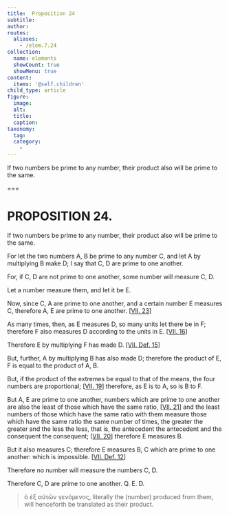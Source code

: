 ```yaml
---
title:  Proposition 24
subtitle: 
author:
routes:
  aliases:
    - /elem.7.24
collection:
  name: elements
  showCount: true
  showMenu: true
content:
  items: '@self.children'
child_type: article
figure:
  image:
  alt:
  title:
  caption:
taxonomy:
  tag:
  category:
    - 
---
```


<p>
       <hi rend="ital">If two numbers be prime to any number, their product also will be prime to the same.</hi>
      </p>

===

<h1>PROPOSITION 24.</h1>
<p>
       <span class="ital">If two numbers be prime to any number, their product also will be prime to the same.</span>
      </p>

<p>For let the two numbers <span class="ital">A</span>, <span class="ital">B</span> be prime to any number <span class="ital">C</span>, and let <span class="ital">A</span> by multiplying <span class="ital">B</span> make <span class="ital">D</span>; I say that <span class="ital">C</span>, <span class="ital">D</span> are prime to one another. </p>

<p>For, if <span class="ital">C</span>, <span class="ital">D</span> are not prime to one another, some number will measure <span class="ital">C</span>, <span class="ital">D</span>. </p>

<p>Let a number measure them, and let it be <span class="ital">E</span>. 
      </p>

<p>Now, since <span class="ital">C</span>, <span class="ital">A</span> are prime to one another, and a certain number <span class="ital">E</span> measures <span class="ital">C</span>, therefore <span class="ital">A</span>, <span class="ital">E</span> are prime to one another. [<a href="/elem.7.23">VII. 23</a>] </p>

<p>As many times, then, as <span class="ital">E</span> measures <span class="ital">D</span>, so many units let there be in <span class="ital">F</span>; therefore <span class="ital">F</span> also measures <span class="ital">D</span> according to the units in <span class="ital">E</span>. [<a href="/elem.7.16">VII. 16</a>] </p>

<p>Therefore <span class="ital">E</span> by multiplying <span class="ital">F</span> has made <span class="ital">D</span>. [<a href="/elem.7.def.15">VII. Def. 15</a>] </p>

<p>But, further, <span class="ital">A</span> by multiplying <span class="ital">B</span> has also made <span class="ital">D</span>; therefore the product of <span class="ital">E</span>, <span class="ital">F</span> is equal to the product of <span class="ital">A</span>, <span class="ital">B</span>. </p>

<p>But, if the product of the extremes be equal to that of the means, the four numbers are proportional; [<a href="/elem.7.19">VII. 19</a>] therefore, as <span class="ital">E</span> is to <span class="ital">A</span>, so is <span class="ital">B</span> to <span class="ital">F</span>. </p>

<p>But <span class="ital">A</span>, <span class="ital">E</span> are prime to one another, numbers which are prime to one another are also the least of those which have the same ratio, [<a href="/elem.7.21">VII. 21</a>] and the least numbers of those which have the same ratio with them measure those which have the same ratio the same <pb n="326"/>number of times, the greater the greater and the less the less, that is, the antecedent the antecedent and the consequent the consequent; [<a href="/elem.7.20">VII. 20</a>] therefore <span class="ital">E</span> measures <span class="ital">B</span>. </p>

<p>But it also measures <span class="ital">C</span>; therefore <span class="ital">E</span> measures <span class="ital">B</span>, <span class="ital">C</span> which are prime to one another: which is impossible. [<a href="/elem.7.def.12">VII. Def. 12</a>] </p>

<p>Therefore no number will measure the numbers <span class="ital">C</span>, <span class="ital">D</span>. </p>

<p>Therefore <span class="ital">C</span>, <span class="ital">D</span> are prime to one another. Q. E. D.
<blockquote n="1. their product." class="crit" place="unspecified" anchored="yes"><foreign lang="greek">ὁ ἐξ αὐτῶν γενόμενος</foreign>, literally <quote>the (number) produced from them,</quote>
 will henceforth be translated as <quote>their product.</quote>
</blockquote></p>
